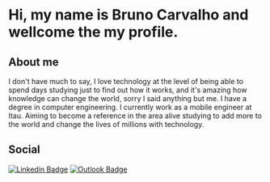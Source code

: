 # Hi, my name is Bruno Carvalho and wellcome the my profile.

## About me

I don't have much to say, I love technology at the level of being able to spend days studying just to find out how it works, and it's amazing how knowledge can change the world, sorry I said anything but me.
I have a degree in computer engineering.
I currently work as a mobile engineer at Itau.
Aiming to become a reference in the area alive studying to add more to the world and change the lives of millions with technology.

## Social

[![Linkedin Badge](https://img.shields.io/badge/-Bruno%20Carvalho-2E2D2E?style=for-the-badge&labelColor=000000&logo=linkedin&logoColor=79FE96&link=https://www.linkedin.com/in/brunocarvalhs/)](https://www.linkedin.com/in/brunocarvalhs/)
[![Outlook Badge](https://img.shields.io/badge/-brunocarvalhs@outlook.com.br-2E2D2E?style=for-the-badge&labelColor=000000&logo=MicrosoftOutlook&link=mailto:brunocarvalhs@outlook.com.br)](mailto:brunocarvalhs@outlook.com.br)


